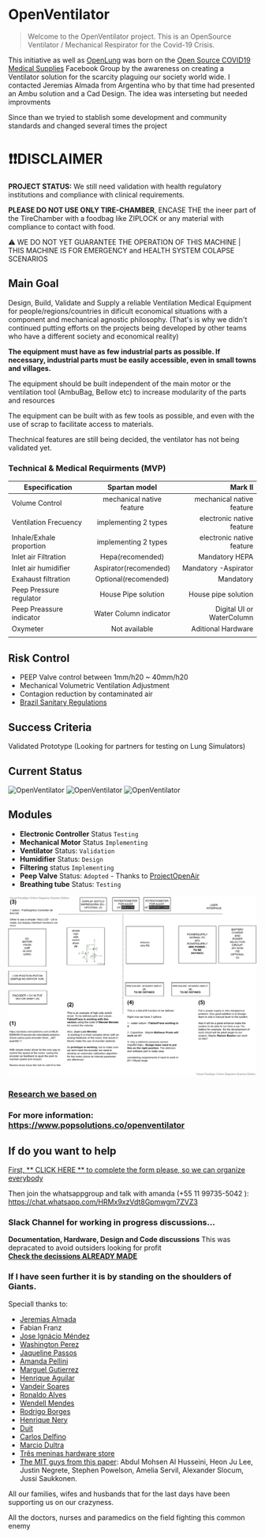 # OpenVentilator

> Welcome to the OpenVentilator project. This is an OpenSource Ventilator / Mechanical Respirator for the Covid-19 Crisis.

This initiative as well as [OpenLung](https://gitlab.com/open-source-ventilator/OpenLung) was born on the [Open Source COVID19 Medical Supplies](https://web.facebook.com/groups/opensourcecovid19medicalsupplies/) Facebook Group by the awareness on creating a Ventilator solution for the scarcity plaguing our society world wide. I contacted Jeremias Almada from Argentina who by that time had presented an Ambu solution and a Cad Design. The idea was interseting but needed improvments

Since than we tryied to stablish some development and community standards and changed several times the project

# :heavy_exclamation_mark::heavy_exclamation_mark:DISCLAIMER 
**PROJECT STATUS:** We still need validation with health regulatory institutions and compliance with clinical requirements.

**PLEASE DO NOT USE ONLY TIRE-CHAMBER**, ENCASE THE the ineer part of the TireChamber with a foodbag like ZIPLOCK or any material with compliance to contact with food.

:warning: WE DO NOT YET GUARANTEE THE OPERATION OF THIS MACHINE | THIS MACHINE IS FOR EMERGENCY and HEALTH SYSTEM COLAPSE SCENARIOS



## Main Goal

Design, Build, Validate and Supply a reliable Ventilation Medical Equipment for people/regions/countries in dificult economical situations with a component and mechanical agnostic philosophy. (That's is why we didn't continued putting efforts on the projects being developed by other teams who have a different society and economical reality)

**The equipment must have as few industrial parts as possible. If necessary, industrial parts must be easily accessible, even in small towns and villages.**

The equipment should be built independent of the main motor or the ventilation tool (AmbuBag, Bellow etc) to increase modularity of the parts and resources

The equipment can be built with as few tools as possible, and even with the use of scrap to facilitate access to materials. 

Thechnical features are still being decided, the ventilator has not being validated yet.

### Technical & Medical Requirments (MVP)

|       Especification        |      Spartan model      |      Mark II            |
|-----------------------------|:-----------------------:|------------------------:|
|Volume Control               |mechanical native feature|mechanical native feature|
|Ventilation Frecuency        |implementing 2 types     |electronic native feature|
|Inhale/Exhale proportion     |implementing 2 types     |electronic native feature|
|Inlet air Filtration         | Hepa(recomended)        |Mandatory HEPA           |
|Inlet air humidifier         | Aspirator(recomended)   |Mandatory -Aspirator     |
|Exahaust filtration          | Optional(recomended)    |Mandatory                |
|Peep Pressure regulator      | House Pipe solution     |House pipe solution      |
|Peep Preassure indicator     | Water Column indicator  |Digital UI or WaterColumn|
|Oxymeter                     | Not available           |Aditional Hardware       |   
|                             |                         |                         |




## Risk Control
- PEEP Valve control between 1mm/h20 ~ 40mm/h20
- Mechanical Volumetric Ventilation Adjustment
- Contagion reduction by contaminated air
- [Brazil Sanitary Regulations](http://www.in.gov.br/en/web/dou/-/resolucao-rdc-n-356-de-23-de-marco-de-2020-249317437?fbclid=IwAR3tQyhVUPMqrTcX5HAW9Tq7MfYLCYCk8IwH2yqnO6RuaKEyzOCC9ImPHMI)

## Success Criteria

Validated Prototype (Looking for partners for testing on Lung Simulators)

## Current Status

<p float="left">
	<img src="https://www.popsolutions.co/web/image/64981/open%20respirator%20v1.11.jpg" alt="OpenVentilator" height="200">
	<img src="https://www.popsolutions.co/web/image/64982/open%20respirator%20v1.12.jpg" alt="OpenVentilator" height="200">
	<img src="https://www.popsolutions.co/web/image/64987/open%20respirator%20v1.17.jpg" alt="OpenVentilator" height="200">
</p>

## Modules 

- **Electronic Controller** Status `Testing`
- **Mechanical Motor** Status `Implementing`
- **Ventilator** Status:  `Validation`
- **Humidifier**  Status:  `Design`
- **Filtering** status `Implementing`
- **Peep Valve** Status:  `Adopted` - Thanks to [ProjectOpenAir](https://www.youtube.com/watch?v=HEfCRcew_pk)
- **Breathing tube** Status:  `Testing`
​

![Software Hardware overview](07_Software/OpenVentilator25_03.png)

### [Research we based on](https://github.com/popsolutions/openventilator/tree/folder-structure/00_Documentation/Research)

### For more information: https://www.popsolutions.co/openventilator


## If do you want to help

[First, ** CLICK HERE ** to complete the form please, so we can organize everybody](https://forms.gle/1h19khkxExsEmvPE6) 

Then join the whatsappgroup and talk with amanda (+55 11 99735-5042 ): https://chat.whatsapp.com/HRMx9xzVdt8Gpmwgm7ZVZ3

### Slack Channel for working in progress discussions...

**Documentation, Hardware, Design and Code discussions** This was depracated to avoid outsiders looking for profit</br>
[**Check the decissions ALREADY MADE**](https://openventilator-c-19.slack.com/archives/C010KFG8MUP)

### If I have seen further it is by standing on the shoulders of Giants.

Speciall thanks to:
 - [Jeremias Almada](https://www.linkedin.com/in/almada-jerem%C3%ADas-43888680)
 - Fabian Franz
 - [Jose Ignácio Méndez](https://www.linkedin.com/in/jos%C3%A9-ignacio-m%C3%A9ndez-0ba3ab53/)
 - [Washington Perez](https://www.linkedin.com/in/washingtonperez/) 
 - [Jaqueline Passos](https://www.linkedin.com/in/jaquelinepassos/)
 - [Amanda Pellini](https://www.linkedin.com/in/amanda-cristina-maciel-pellini-9177226a/)
 - [Marguel Gutierrez](https://www.linkedin.com/in/marguelgtz/)
 - [Henrique Aguilar](https://www.linkedin.com/in/henriaguilar/)
 - [Vandeir Soares](https://www.facebook.com/vandeir.soares.7)
 - [Ronaldo Alves](https://www.linkedin.com/in/ronaldoalves10/)
 - [Wendell Mendes](https://www.linkedin.com/in/1endell)
 - [Rodrigo Borges](http://linkedin.com/in/rborges111)
 - [Henrique Nery](https://www.linkedin.com/in/henrique-nery-650216a2/) 
 - [Duit](https://www.duit.com.br/)
 - [Carlos Delfino](https://github.com/CarlosDelfino)
 - [Marcio Dultra](https://www.linkedin.com/in/marciodultra)
 - [Três meninas hardware store](https://www.google.com/maps/place/Casa+das+3+Meninas/@-23.5391312,-46.6524764,19.5z/data=!4m5!3m4!1s0x0:0x377232460c40d90d!8m2!3d-23.5391706!4d-46.6524278)
 - [The MIT guys from this paper](https://web.mit.edu/2.75/projects/DMD_2010_Al_Husseini.pdf): Abdul Mohsen Al Husseini, Heon Ju Lee, Justin Negrete, Stephen Powelson, Amelia Servil, Alexander Slocum, Jussi Saukkonen. 

All our families, wifes and husbands that for the last days have been supporting us on our crazyness.

All the doctors, nurses and paramedics on the field fighting this common enemy
